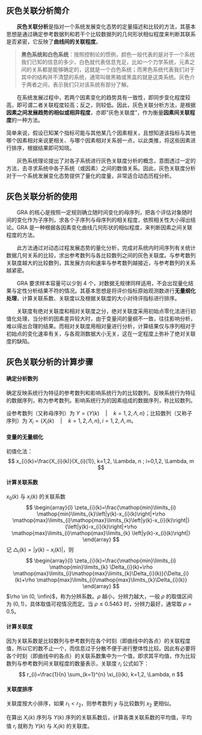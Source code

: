 ## 灰色关联分析简介

　　**灰色关联分析**是指对一个系统发展变化态势的定量描述和比较的方法，其基本思想是通过确定参考数据列和若干个比较数据列的几何形状相似程度来判断其联系是否紧密，它反映了**曲线间的关联程度**。

> **黑色系统和白色系统**：按照控制论的惯例，颜色一般代表的是对于一个系统我们已知的信息的多少，白色就代表信息充足，比如一个力学系统，元素之间的关系都是能够确定的，这就是一个白色系统；而黑色系统代表我们对于其中的结构并不清楚的系统，通常叫做黑箱或黑盒的就是这类系统。灰色介于两者之间，表示我们只对该系统有部分了解。

　　在系统发展过程中，若两个因素变化的趋势具有一致性，即同步变化程度较高，即可谓二者关联程度较高；反之，则较低。因此，灰色关联分析方法，是根据**因素之间发展趋势的相似或相异程度**，亦即“灰色关联度”，作为衡量**因素间关联程度**的一种方法。

​		简单来说，假设已知某个指标可能与其他某几个因素相关，且想知道该指标与其他哪个因素相对来说更相关、与哪个因素相对关系弱一点，以此类推，将这些因素进行排序，根据结果即可知晓。

　　灰色系统理论提出了对各子系统进行灰色关联度分析的概念，意图透过一定的方法，去寻求系统中各子系统（或因素）之间的数值关系。因此，灰色关联度分析对于一个系统发展变化态势提供了量化的度量，非常适合动态历程分析。

## 灰色关联分析的使用

　　GRA 的核心是按照一定规则确立随时间变化的母序列，把各个评估对象随时间的变化作为子序列，求各个子序列与母序列的相关程度，依照相关性大小得出结论。GRA 是一种根据各因素变化曲线几何形状的相似程度，来判断因素之间关联程度的方法。

　　此方法通过对动态过程发展态势的量化分析，完成对系统内时间序列有关统计数据几何关系的比较，求出参考数列与各比较数列之间的灰色关联度。与参考数列关联度越大的比较数列，其发展方向和速率与参考数列越接近，与参考数列的关系越紧密。

　　GRA 要求样本容量可以少到 4 个，对数据无规律同样适用，不会出现量化结果与定性分析结果不符的情况。其基本思想是将评价指标原始观测数进行**无量纲化处理**，计算关联系数、关联度以及根据关联度的大小对待评指标进行排序。

　　关联度有绝对关联度和相对关联度之分，绝对关联度采用初始点零化法进行初值化处理，当分析的因素差异较大时，由于变量间的量纲不一致，往往影响分析，难以得出合理的结果。而相对关联度用相对量进行分析，计算结果仅与序列相对于初始点的变化速率有关，与各观测数据大小无关，这在一定程度上弥补了绝对关联度的缺陷。

## 灰色关联分析的计算步骤

#### 确定分析数列

确定反映系统行为特征的参考数列和影响系统行为的比较数列。反映系统行为特征的数据序列，称为参考数列。影响系统行为的因素组成的数据序列，称比较数列。

设参考数列（又称母序列）为 $Y=\{Y(k)  \quad |\quad k = 1,2,Λ,n\}$；比较数列（又称子序列）为 $X_i=\{X_i(k) \quad|\quad k = 1,2,Λ,n\},i = 1,2,Λ,m$。

#### 变量的无量纲化

初值化法：
$$
x_{i}(k)=\frac{X_{i}(k)}{X_{i}(1)}, k=1,2, \Lambda, n ; i=0,1,2, \Lambda, m
$$

#### 计算关联系数

$x_0(k)$ 与 $x_i(k)$ 的关联系数
$$
\begin{array}{l}
\zeta_{i}(k)=\frac{\mathop{min}\limits_{i} \mathop{min}\limits_{k}\left|y(k)-x_{i}(k)\right|+\rho \mathop{max}\limits_{i}\mathop{max}\limits_{k}\left|y(k)-x_{i}(k)\right|}{\left|y(k)-x_{i}(k)\right|+\rho \mathop{max}\limits_{i}\mathop{max}\limits_{k} \left|y(k)-x_{i}(k)\right|}
\end{array}
$$
记 $\triangle_{i}(k)=\left|y(k)-x_{i}(k)\right|$，则
$$
\begin{array}{l}
\zeta_{i}(k)=\frac{\mathop{min}\limits_{i} \mathop{min}\limits_{k} \Delta_{i}(k)+\rho \mathop{max}\limits_{i}\mathop{max}\limits_{k}\Delta_{i}(k)}{\Delta_{i}(k)+\rho \mathop{max}\limits_{i}\mathop{max}\limits_{k}\Delta_{i}(k)}
\end{array}
$$
$\rho \in (0, \infin)$，称为分辨系数。$ρ$ 越小，分辨力越大，一般 $ρ$ 的取值区间为 $(0,1)$，具体取值可视情况而定。当 $\rho \leq 0.5463$ 时，分辨力最好，通常取 $ρ = 0.5$。

#### 计算关联度

因为关联系数是比较数列与参考数列在各个时刻（即曲线中的各点）的关联程度值，所以它的数不止一个，而信息过于分散不便于进行整体性比较。因此有必要将各个时刻（即曲线中的各点）的关联系数集中为一个值，即求其平均值，作为比较数列与参考数列间关联程度的数量表示，关联度 $r_i$ 公式如下：
$$
r_{i}=\frac{1}{n} \sum_{k=1}^{n} \xi_{i}(k), k=1,2, \Lambda, n
$$

#### 关联度排序

关联度按大小排序，如果 $r_1 < r_2$，则参考数列 $y$ 与比较数列 $x_2$ 更相似。

在算出 $X_i(k)$ 序列与 $Y(k)$ 序列的关联系数后，计算各类关联系数的平均值，平均值 $r_i$ 就称为 $Y(k)$ 与 $X_i(k)$ 的关联度。
